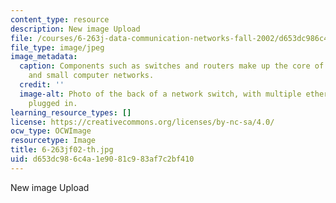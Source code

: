 ```yaml
---
content_type: resource
description: New image Upload
file: /courses/6-263j-data-communication-networks-fall-2002/d653dc986c4a1e9081c983af7c2bf410_6-263jf02-th.jpg
file_type: image/jpeg
image_metadata:
  caption: Components such as switches and routers make up the core of both large
    and small computer networks.
  credit: ''
  image-alt: Photo of the back of a network switch, with multiple ethernet cables
    plugged in.
learning_resource_types: []
license: https://creativecommons.org/licenses/by-nc-sa/4.0/
ocw_type: OCWImage
resourcetype: Image
title: 6-263jf02-th.jpg
uid: d653dc98-6c4a-1e90-81c9-83af7c2bf410
---
```

New image Upload